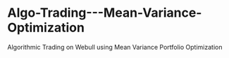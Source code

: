 # Algo-Trading---Mean-Variance-Optimization
Algorithmic Trading on Webull using Mean Variance Portfolio Optimization
